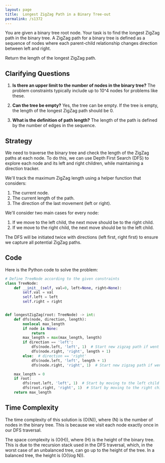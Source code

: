 ```yaml
---
layout: page
title:  Longest ZigZag Path in a Binary Tree-out
permalink: /s1372
---
```

You are given a binary tree root node. Your task is to find the longest ZigZag path in the binary tree. A ZigZag path for a binary tree is defined as a sequence of nodes where each parent-child relationship changes direction between left and right.

Return the length of the longest ZigZag path.

## Clarifying Questions
1. **Is there an upper limit to the number of nodes in the binary tree?**
   The problem constraints typically include up to 10^4 nodes for problems like these.

2. **Can the tree be empty?**
   Yes, the tree can be empty. If the tree is empty, the length of the longest ZigZag path should be 0.

3. **What is the definition of path length?**
   The length of the path is defined by the number of edges in the sequence.

## Strategy
We need to traverse the binary tree and check the length of the ZigZag paths at each node. To do this, we can use Depth First Search (DFS) to explore each node and its left and right children, while maintaining a direction tracker.

We'll track the maximum ZigZag length using a helper function that considers:
1. The current node.
2. The current length of the path.
3. The direction of the last movement (left or right).

We'll consider two main cases for every node:
1. If we move to the left child, the next move should be to the right child.
2. If we move to the right child, the next move should be to the left child.

The DFS will be initiated twice with directions (left first, right first) to ensure we capture all potential ZigZag paths.

## Code
Here is the Python code to solve the problem:

```python
# Define TreeNode according to the given constraints
class TreeNode:
    def __init__(self, val=0, left=None, right=None):
        self.val = val
        self.left = left
        self.right = right


def longestZigZag(root: TreeNode) -> int:
    def dfs(node, direction, length):
        nonlocal max_length
        if node is None:
            return
        max_length = max(max_length, length)
        if direction == 'left':
            dfs(node.left, 'left', 1)  # Start new zigzag path if went to the same direction
            dfs(node.right, 'right', length + 1)
        else:  # direction == 'right'
            dfs(node.left, 'left', length + 1)
            dfs(node.right, 'right', 1)  # Start new zigzag path if went to the same direction

    max_length = 0
    if root:
        dfs(root.left, 'left', 1)  # Start by moving to the left child
        dfs(root.right, 'right', 1)  # Start by moving to the right child
    return max_length
```

## Time Complexity
The time complexity of this solution is \(O(N)\), where \(N\) is the number of nodes in the binary tree. This is because we visit each node exactly once in our DFS traversal.

The space complexity is \(O(H)\), where \(H\) is the height of the binary tree. This is due to the recursion stack used in the DFS traversal, which, in the worst case of an unbalanced tree, can go up to the height of the tree. In a balanced tree, the height is \(O(\log N)\).